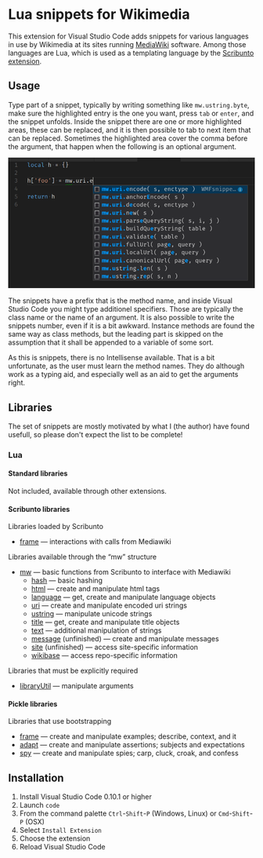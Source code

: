 # Lua snippets for Wikimedia

This extension for Visual Studio Code adds snippets for various languages in use by Wikimedia at its sites running [MediaWiki](http://www.mediawiki.org) software. Among those languages are Lua, which is used as a templating language by the [Scribunto extension](https://www.mediawiki.org/wiki/Extension:Scribunto).

## Usage

Type part of a snippet, typically by writing something like `mw.ustring.byte`, make sure the highlighted entry is the one you want, press `tab` or `enter`, and the snippet unfolds. Inside the snippet there are one or more highlighted areas, these can be replaced, and it is then possible to tab to next item that can be replaced. Sometimes the highlighted area cover the comma before the argument, that happen when the following is an optional argument.

![GitHub Logo](hits.png)

The snippets have a prefix that is the method name, and inside Visual Studio Code you might type additionel specifiers. Those are typically the class name or the name of an argument. It is also possible to write the snippets number, even if it is a bit awkward. Instance methods are found the same way as class methods, but the leading part is skipped on the assumption that it shall be appended to a variable of some sort.

As this is snippets, there is no Intellisense available. That is a bit unfortunate, as the user must learn the method names. They do although work as a typing aid, and especially well as an aid to get the arguments right.

## Libraries

The set of snippets are mostly motivated by what I (the author) have found usefull, so please don't expect the list to be complete!

### Lua

#### Standard libraries

Not included, available through other extensions.

#### Scribunto libraries

Libraries loaded by Scribunto

- [frame](src/lua/mw/frame.json) &mdash; interactions with calls from Mediawiki

Libraries available through the “mw” structure

- [mw](src/lua/mw/mw.json) &mdash; basic functions from Scribunto to interface with Mediawiki
  - [hash](src/lua/mw/hash.json) &mdash; basic hashing
  - [html](src/lua/mw/html.json) &mdash; create and manipulate html tags
  - [language](src/lua/mw/language.json) &mdash; get, create and manipulate language objects
  - [uri](src/lua/mw/uri.json) &mdash; create and manipulate encoded uri strings
  - [ustring](src/lua/mw/ustring.json) &mdash; manipulate unicode strings
  - [title](src/lua/mw/title.json) &mdash; get, create and manipulate title objects
  - [text](src/lua/mw/text.json) &mdash; additional manipulation of strings
  - [message](src/lua/mw/message.json) (unfinished) &mdash; create and manipulate messages
  - [site](src/lua/mw/site.json) (unfinished) &mdash; access site-specific information
  - [wikibase](src/lua/mw/wikibase.json) &mdash; access repo-specific information

Libraries that must be explicitly required

- [libraryUtil](src/lua/libraryUtil.json) &mdash; manipulate arguments

#### Pickle libraries

Libraries that use bootstrapping

- [frame](src/lua/pickle/frame.json) &mdash; create and manipulate examples; describe, context, and it
- [adapt](src/lua/pickle/frame.json) &mdash; create and manipulate assertions; subjects and expectations
- [spy](src/lua/pickle/frame.json) &mdash; create and manipulate spies; carp, cluck, croak, and confess

## Installation

1. Install Visual Studio Code 0.10.1 or higher
1. Launch `code`
1. From the command palette `Ctrl`-`Shift`-`P` (Windows, Linux) or `Cmd`-`Shift`-`P` (OSX)
1. Select `Install Extension`
1. Choose the extension
1. Reload Visual Studio Code
